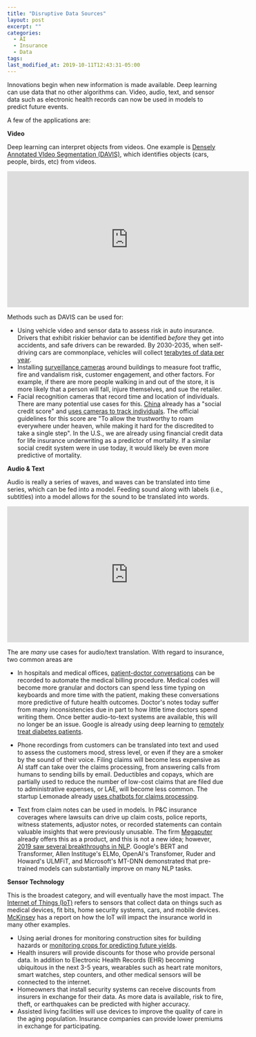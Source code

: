 ```yaml
---
title: "Disruptive Data Sources"
layout: post
excerpt: ""
categories:
  - AI
  - Insurance
  - Data
tags:
last_modified_at: 2019-10-11T12:43:31-05:00
---
```


Innovations begin when new information is made available.  Deep learning can use data that no other algorithms can.  Video, audio, text, and sensor data such as electronic health records can now be used in models to predict future events.

A few of the applications are:

**Video**

Deep learning can interpret objects from videos.  One example is [Densely Annotated VIdeo Segmentation (DAVIS)](https://davischallenge.org/index.html), which identifies objects (cars, people, birds, etc) from videos. 

<iframe width="560" height="315" src="https://www.youtube.com/embed/8f9y17-OAwI?start=26" frameborder="0" allow="accelerometer; autoplay; encrypted-media; gyroscope; picture-in-picture" allowfullscreen> </iframe>


Methods such as DAVIS can be used for:

- Using vehicle video and sensor data to assess risk in auto insurance.  Drivers that exhibit riskier behavior can be identified *before* they get into accidents, and safe drivers can be rewarded.  By 2030-2035, when self-driving cars are commonplace, vehicles will collect [terabytes of data per year](https://www.tuxera.com/blog/autonomous-cars-300-tb-of-data-per-year/).
- Installing [surveillance cameras](https://en.wikipedia.org/wiki/Artificial_intelligence_for_video_surveillance) around buildings to measure foot traffic, fire and vandalism risk, customer engagement, and other factors.  For example, if there are more people walking in and out of the store, it is more likely that a person will fall, injure themselves, and sue the retailer. 
- Facial recognition cameras that record time and location of individuals.  There are many potential use cases for this.  [China](https://time.com/collection/davos-2019/5502592/china-social-credit-score/) already has a "social credit score" and [uses cameras to track individuals](https://www.youtube.com/watch?v=rrFwIShaSd8).  The official guidelines for this score are "To allow the trustworthy to roam everywhere under heaven, while making it hard for the discredited to take a single step".  In the U.S., we are already using financial credit data for life insurance underwriting as a predictor of mortality.  If a similar social credit system were in use today, it would likely be even more predictive of mortality.

**Audio & Text**

Audio is really a series of waves, and waves can be translated into time series, which can be fed into a model.  Feeding sound along with labels (i.e., subtitles) into a model allows for the sound to be translated into words.

<iframe width="560" height="315" src="https://www.youtube.com/embed/Qf4YJcHXtcY" frameborder="0" allow="accelerometer; autoplay; encrypted-media; gyroscope; picture-in-picture" allowfullscreen></iframe>

The are *many* use cases for audio/text translation.  With regard to insurance, two common areas are

- In hospitals and medical offices, [patient-doctor conversations](https://bdtechtalks.com/2019/08/27/deep-medicine-ai-doctor-patient-relationship/) can be recorded to automate the medical billing procedure.  Medical codes will become more granular and doctors can spend less time typing on keyboards and more time with the patient, making these conversations more predictive of future health outcomes.  Doctor's notes today suffer from many inconsistencies due in part to how little time doctors spend writing them.  Once better audio-to-text systems are available, this will no longer be an issue.  Google is already using deep learning to [remotely treat diabetes patients](https://intouchhealth.com/how-ai-augments-telehealth/).

- Phone recordings from customers can be translated into text and used to assess the customers mood, stress level, or even if they are a smoker by the sound of their voice.  Filing claims will become less expensive as AI staff can take over the claims processing, from answering calls from humans to sending bills by email.  Deductibles and copays, which are partially used to reduce the number of low-cost claims that are filed due to administrative expenses, or LAE, will become less common.  The startup Lemonade already [uses chatbots for claims processing](https://stories.lemonade.com/lemonade-sets-new-world-record-706ef8674110).

- Text from claim notes can be used in models.  In P&C insurance coverages where lawsuits can drive up claim costs, police reports, witness statements, adjustor notes, or recorded statements can contain valuable insights that were previously unusable.  The firm [Megaputer](https://www.megaputer.com/wp-content/uploads/insurance-subrogation-prediction-case-study.pdf) already offers this as a product, and this is not a new idea; however, [2019 saw several breakthroughs in NLP](https://www.zdnet.com/article/the-state-of-ai-in-2019-breakthroughs-in-machine-learning-natural-language-processing-games-and-knowledge-graphs/).  Google's BERT and Transformer, Allen Instituge's ELMo, OpenAI's Transfomer, Ruder and Howard's ULMFiT, and Microsoft's MT-DNN demonstrated that pre-trained models can substantially improve on many NLP tasks.  

**Sensor Technology**

This is the broadest category, and will eventually have the most impact.  The [Internet of Things (IoT)](https://towardsdatascience.com/iot-machine-learning-is-going-to-change-the-world-7c4e0cd7ac32) refers to sensors that collect data on things such as medical devices, fit bits, home security systems, cars, and mobile devices.  [McKinsey](https://www.mckinsey.com/industries/financial-services/our-insights/digital-ecosystems-for-insurers-opportunities-through-the-internet-of-things) has a report on how the IoT will impact the insurance world in many other examples.

- Using aerial drones for monitoring construction sites for building hazards or [monitoring crops for predicting future yields](https://www.aerobotics.com/?identifier=default-get-in-touch-button).
- Health insurers will provide discounts for those who provide personal data.  In addition to Electronic Health Records (EHR) becoming ubiquitous in the next 3-5 years, wearables such as heart rate monitors, smart watches, step counters, and other medical sensors will be connected to the internet.   
- Homeowners that install security systems can receive discounts from insurers in exchange for their data.  As more data is available, risk to fire, theft, or earthquakes can be predicted with higher accuracy. 
- Assisted living facilities will use devices to improve the quality of care in the aging population.  Insurance companies can provide lower premiums in exchange for participating.  


